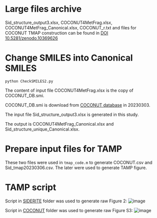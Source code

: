 # Large files archive
Sid_structure_output3.xlsx, COCONUT4MetFrag.xlsx, COCONUT4MetFrag_Canonical.xlsx, COCONUT_r.txt and files for COCONUT TMAP construction can be found in [DOI 10.5281/zenodo.10369626](https://zenodo.org/doi/10.5281/zenodo.10369626)

# Change SMILES into Canonical SMILES
```
python CheckSMILES2.py
```
The content of input file COCONUT4MetFrag.xlsx is the copy of COCONUT_DB.smi.

COCONUT_DB.smi is download from [COCONUT database](https://coconut.naturalproducts.net/download) in 20230303.

The input file Sid_structure_output3.xlsx is generated in this study.

The output is COCONUT4MetFrag_Canonical.xlsx and Sid_structure_unique_Canonical.xlsx.

# Prepare input files for TAMP
These two files were used in ```tmap_code.m``` to generate COCONUT.csv and Sid_tmap20230306.csv.
The later were used to generate TAMP figure.

# TAMP script
Script in [SIDERITE](https://github.com/RuolinHe/SIDERITE/tree/main/TAMP/SIDERITE) folder was used to generate raw Figure 2:
![image](https://github.com/RuolinHe/SIDERITE/assets/76482251/c4aa52f8-b33d-4cfa-9e5f-d383303ff9a5)

Script in [COCONUT](https://github.com/RuolinHe/SIDERITE/tree/main/TAMP/COCONUT) folder was used to generate raw Figure S3:
![image](https://github.com/RuolinHe/SIDERITE/assets/76482251/7b06ae82-c6d9-4706-9e79-8bfcdcb8bb99)
